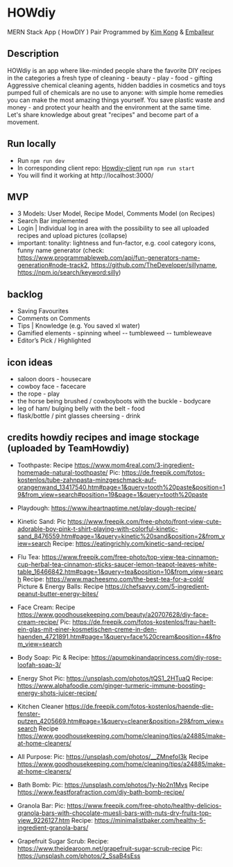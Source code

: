 # HOWdiy

MERN Stack App ( HowDIY ) Pair Programmed by [Kim Kong](https://github.com/whatkimkong) & [Emballeur](https://github.com/emballeur)

## Description

HOWdiy is an app where like-minded people share the favorite DIY recipes in the categories a fresh type of cleaning - beauty - play - food - gifting
Aggressive chemical cleaning agents, hidden baddies in cosmetics and toys pumped full of chemicals are no use to anyone: with simple home remedies you can make the most amazing things yourself. You save plastic waste and money - and protect your health and the environment at the same time. Let's share knowledge about great "recipes" and become part of a movement.

## Run locally

- Run `npm run dev`
- In corresponding client repo: [Howdiy-client](https://github.com/whatkimkong/howdiy-client) run `npm run start`
- You will find it working at http://localhost:3000/

## MVP

- 3 Models: User Model, Recipe Model, Comments Model (on Recipes)
- Search Bar implemented
- Login | Individual log in area with the possibility to see all uploaded recipes and upload pictures (collapse)
- important: tonality: lightness and fun-factor, e.g. cool category icons, funny name generator (check: https://www.programmableweb.com/api/fun-generators-name-generation#node-track2, https://github.com/TheDeveloper/sillyname, https://npm.io/search/keyword:silly)

## backlog

- Saving Favourites
- Comments on Comments
- Tips | Knowledge (e.g. You saved xl water)
- Gamified elements - spinning wheel -- tumbleweed -- tumbleweave
- Editor’s Pick / Highlighted

## icon ideas

- saloon doors - housecare
- cowboy face - facecare
- the rope - play
- the horse being brushed / cowboyboots with the buckle - bodycare
- leg of ham/ bulging belly with the belt - food
- flask/bottle / pint glasses cheersing - drink

## credits howdiy recipes and image stockage (uploaded by TeamHowdiy)

- Toothpaste:
  Recipe https://www.mom4real.com/3-ingredient-homemade-natural-toothpaste/
  Pic:
  https://de.freepik.com/fotos-kostenlos/tube-zahnpasta-minzgeschmack-auf-orangenwand_13417540.htm#page=1&query=tooth%20paste&position=19&from_view=search#position=19&page=1&query=tooth%20paste

- Playdough: https://www.iheartnaptime.net/play-dough-recipe/

- Kinetic Sand: Pic https://www.freepik.com/free-photo/front-view-cute-adorable-boy-pink-t-shirt-playing-with-colorful-kinetic-sand_8476559.htm#page=1&query=kinetic%20sand&position=2&from_view=search
  Recipe: https://eatingrichly.com/kinetic-sand-recipe/

- Flu Tea:
  https://www.freepik.com/free-photo/top-view-tea-cinnamon-cup-herbal-tea-cinnamon-sticks-saucer-lemon-teapot-leaves-white-table_16466842.htm#page=1&query=tea&position=10&from_view=search
  Recipe: https://www.macheesmo.com/the-best-tea-for-a-cold/
  Picture & Energy Balls:
  Recipe https://chefsavvy.com/5-ingredient-peanut-butter-energy-bites/

- Face Cream: Recipe https://www.goodhousekeeping.com/beauty/a20707628/diy-face-cream-recipe/
  Pic: https://de.freepik.com/fotos-kostenlos/frau-haelt-ein-glas-mit-einer-kosmetischen-creme-in-den-haenden_4721891.htm#page=1&query=face%20cream&position=4&from_view=search

- Body Soap:
  Pic & Recipe: https://apumpkinandaprincess.com/diy-rose-loofah-soap-3/

- Energy Shot
  Pic: https://unsplash.com/photos/tQS1_2HTuaQ
  Recipe: https://www.alphafoodie.com/ginger-turmeric-immune-boosting-energy-shots-juicer-recipe/

- Kitchen Cleaner
  https://de.freepik.com/fotos-kostenlos/haende-die-fenster-putzen_4205669.htm#page=1&query=cleaner&position=29&from_view=search
  Recipe https://www.goodhousekeeping.com/home/cleaning/tips/a24885/make-at-home-cleaners/

- All Purpose:
  Pic: https://unsplash.com/photos/__ZMnefoI3k
  Recipe https://www.goodhousekeeping.com/home/cleaning/tips/a24885/make-at-home-cleaners/

- Bath Bomb:
  Pic: https://unsplash.com/photos/1y-No2n1Mvs
  Recipe https://www.feastforafraction.com/diy-bath-bomb-recipe/

- Granola Bar:
  Pic: https://www.freepik.com/free-photo/healthy-delicios-granola-bars-with-chocolate-muesli-bars-with-nuts-dry-fruits-top-view_9226127.htm
  Recipe: https://minimalistbaker.com/healthy-5-ingredient-granola-bars/

- Grapefruit Sugar Scrub:
  Recipe: https://www.theidearoom.net/grapefruit-sugar-scrub-recipe
  Pic: https://unsplash.com/photos/2_SsaB4sEss
